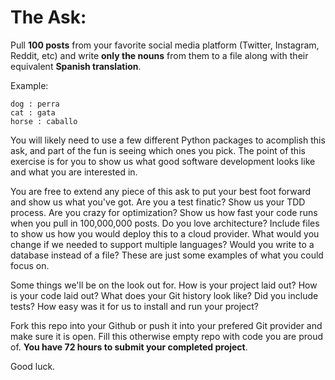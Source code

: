 # The Ask:

Pull **100 posts** from your favorite social media platform (Twitter, Instagram, Reddit, etc) and write **only the nouns** from them to a file along with their equivalent **Spanish translation**. 

Example:

```
dog : perra
cat : gata
horse : caballo
```

You will likely need to use a few different Python packages to acomplish this ask, and part of the fun is seeing which ones you pick. The point of this exercise is for you to show us what good software development looks like and what you are interested in. 

You are free to extend any piece of this ask to put your best foot forward and show us what you've got. Are you a test finatic? Show us your TDD process. Are you crazy for optimization? Show us how fast your code runs when you pull in 100,000,000 posts. Do you love architecture? Include files to show us how you would deploy this to a cloud provider. What would you change if we needed to support multiple languages? Would you write to a database instead of a file? These are just some examples of what you could focus on. 


Some things we'll be on the look out for. How is your project laid out? How is your code laid out? What does your Git history look like? Did you include tests? How easy was it for us to install and run your project? 


Fork this repo into your Github or push it into your prefered Git provider and make sure it is open. Fill this otherwise empty repo with code you are proud of. **You have 72 hours to submit your completed project**.

Good luck.
